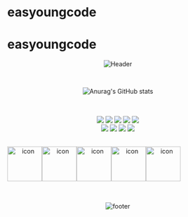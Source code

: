 # easyoungcode
# easyoungcode
<div align="center">

![Header](https://capsule-render.vercel.app/api?type=waving&color=87cefa&height=180&section=header&text=Hello!%20I'm%20JiYoung&fontSize=60&fontColor=fcfcfc)
  
<br>
  
![Anurag's GitHub stats](https://github-readme-stats.vercel.app/api?username=easyoungcode&show_icons=true&theme=flag-india)
  
<br><br>
<img src="https://img.shields.io/badge/html5-E34F26?style=for-the-badge&logo=html5&logoColor=white"> 
<img src="https://img.shields.io/badge/css3-1572B6?style=for-the-badge&logo=css3&logoColor=white"> 
<img src="https://img.shields.io/badge/javascript-F7DF1E?style=for-the-badge&logo=javascript&logoColor=black"> 
<img src="https://img.shields.io/badge/jquery-0769AD?style=for-the-badge&logo=jquery&logoColor=white"> 
<img src="https://img.shields.io/badge/mysql-4479A1?style=for-the-badge&logo=mysql&logoColor=white">
<br>
<img src="https://img.shields.io/badge/amazonaws-FF9900?style=for-the-badge&logo=amazonaws&logoColor=white"> 
<img src="https://img.shields.io/badge/spring-6DB33F?style=for-the-badge&logo=spring&logoColor=white"> 
<img src="https://img.shields.io/badge/springboot-6DB33F?style=for-the-badge&logo=springboot&logoColor=white">
<img src="https://img.shields.io/badge/bootstrap-7952B3?style=for-the-badge&logo=bootstrap&logoColor=white">
<br><br>
<div style="display: flex; align-items: flex-start;"><img src="https://techstack-generator.vercel.app/java-icon.svg" alt="icon" width="79" height="79" /><img src="https://techstack-generator.vercel.app/js-icon.svg" alt="icon" width="79" height="79" /><img src="https://techstack-generator.vercel.app/mysql-icon.svg" alt="icon" width="79" height="79" /><img src="https://techstack-generator.vercel.app/aws-icon.svg" alt="icon" width="79" height="79" /><img src="https://techstack-generator.vercel.app/github-icon.svg" alt="icon" width="79" height="79" /></div>
<br><br>
  
![footer](https://capsule-render.vercel.app/api?section=footer&type=waving&color=87cefa)
  
</div>
